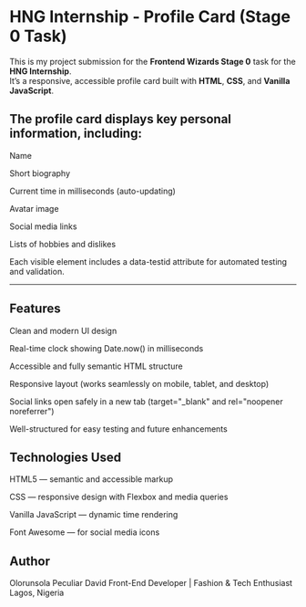 #  HNG Internship - Profile Card (Stage 0 Task)

This is my project submission for the **Frontend Wizards Stage 0** task for the **HNG Internship**.  
It’s a responsive, accessible profile card built with **HTML**, **CSS**, and **Vanilla JavaScript**.

## The profile card displays key personal information, including:

Name

Short biography

Current time in milliseconds (auto-updating)

Avatar image

Social media links

Lists of hobbies and dislikes

Each visible element includes a data-testid attribute for automated testing and validation.

---



 ## Features

 Clean and modern UI design

 Real-time clock showing Date.now() in milliseconds

 Accessible and fully semantic HTML structure

 Responsive layout (works seamlessly on mobile, tablet, and desktop)

 Social links open safely in a new tab (target="_blank" and rel="noopener noreferrer")

 Well-structured for easy testing and future enhancements


## Technologies Used

HTML5 — semantic and accessible markup

CSS — responsive design with Flexbox and media queries

Vanilla JavaScript — dynamic time rendering

Font Awesome — for social media icons




## Author

Olorunsola Peculiar David
Front-End Developer | Fashion & Tech Enthusiast 
Lagos, Nigeria
